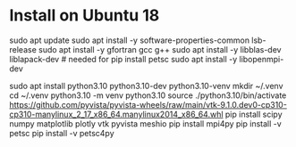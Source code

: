 # Install on Ubuntu 18
sudo apt update
sudo apt install -y software-properties-common lsb-release
sudo apt install -y gfortran gcc g++
sudo apt install -y libblas-dev liblapack-dev # needed for pip install petsc
sudo apt install -y libopenmpi-dev

sudo apt install python3.10 python3.10-dev python3.10-venv
mkdir ~/.venv
cd ~/.venv
python3.10 -m venv python3.10
source ./python3.10/bin/activate
https://github.com/pyvista/pyvista-wheels/raw/main/vtk-9.1.0.dev0-cp310-cp310-manylinux_2_17_x86_64.manylinux2014_x86_64.whl
pip install scipy numpy matplotlib plotly vtk pyvista meshio
pip install mpi4py 
pip install  -v petsc
pip install  -v petsc4py